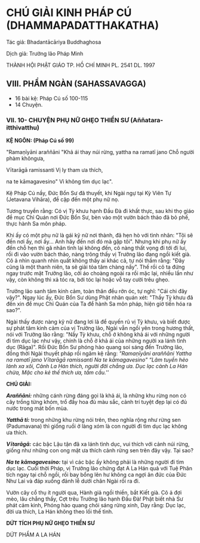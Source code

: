 # CHÚ GIẢI KINH PHÁP CÚ (DHAMMAPADATTHAKATHA)

Tác giả: Bhadantācāriya Buddhaghosa

Dịch giả: Trưởng lão Pháp Minh

THÀNH HỘI PHẬT GIÁO TP. HỒ CHÍ MINH
PL. 2541 DL. 1997

## VIII. PHẨM NGÀN (SAHASSAVAGGA)

- 16 bài kệ: Pháp Cú số 100-115
- 14 Chuyện.

### VII. 10- CHUYỆN PHỤ NỮ GHẸO THIỀN SƯ (Aññatara-itthivatthu)

**KỆ NGÔN: (Pháp Cú số 99)**

"Ramaṇīyāni araññāni "Khả ái thay núi rừng, yattha na ramatī jano Chỗ người phàm khôngưa,

Vītarāgā ramissanti Vị ly tham ưa thích,

na te kāmagavesino" Vì không tìm dục lạc".

Kệ Pháp Cú nầy, Đức Bổn Sư đã thuyết, khi Ngài ngự tại Kỳ Viên Tự (Jetavana Vihāra), đề cập đến một phụ nữ nọ.

Tương truyền rằng: Có vị Tỳ khưu hạnh Đầu Đà đi khất thực, sau khi thọ giáo đề mục Chỉ Quán nơi Đức Bổn Sư, bèn vào một vườn bách thảo đã bỏ phế, thực hành Sa môn pháp.

Khi ấy có một phụ nữ là gái kỹ nữ nơi thành, đã hẹn hò với tình nhân: "Tôi sẽ đến nơi ấy, nơi ấy... Anh hãy đến nơi đó mà gặp tôi". Nhưng khi phụ nữ ấy đến chỗ hẹn thì gã nhân tình lại không đến, cô nàng thất vọng đi tới đi lui, rồi đi vào vườn bách thảo, nàng trông thấy vị Trưởng lão đang ngồi kiết già. Cô ả nhìn quanh nhìn quất không thấy ai khác cả, tự nói thầm rằng: "Đây cũng là một thanh niên, ta sẽ giải tỏa tâm chàng nầy". Thế rồi cô ta đứng ngay trước mặt Trưởng lão, cởi áo choàng ngoài ra rồi mặc lại, nhiều lần như vậy, còn không thì xả tóc ra, bới tóc lại hoặc vỗ tay cười trêu ghẹo.

Trưởng lão sanh tâm kinh cảm, toàn thân đều rởn óc, tự nghĩ: "Cái chi đây vậy?". Ngay lúc ấy, Đức Bổn Sư dùng Phật nhãn quán xét: "Thầy Tỳ khưu đã đến xin đề mục Chỉ Quán của Ta để hành Sa môn pháp, hiện giờ tiến hóa ra sao?".

Ngài thấy được nàng kỹ nữ đang lơi lã để quyến rũ vị Tỳ khưu, và biết được sự phát tâm kinh cảm của vị Trưởng lão, Ngài vẫn ngồi yên trong hương thất, nói với Trưởng lão rằng: "Nầy Tỳ khưu, chỗ ở không khả ái với những người đi tìm dục lạc như vậy, chính là chỗ ở khả ái của những người xa lánh tình dục (Rāga)". Rồi Đức Bổn Sư phóng hào quang soi sáng đến Trưởng lão, đồng thời Ngài thuyết pháp rồi ngâm kệ rằng: _"Ramaṇīyāni araññāni
Yattha na ramatī jano
Vītarāgā ramissanti
Na te kāmagavesino" “Lâm tuyền hẻo lánh xa xôi,
Cảnh La Hán thích, người đời chẳng ưa.
Dục lạc cảnh La Hán chừa,
Mặc cho kẻ thế thích ưa, tầm cầu.''_

**CHÚ GIẢI:**

**_Araññāni:_** những cánh rừng đáng gọi là khả ái, là những khu rừng non có cây trồng từng khóm, trổ đầy hoa đủ màu sắc, cảnh trí tuyệt đẹp lại có đủ nước trong mát bốn mùa.

**_Yatthā ti:_** trong những khu rừng nói trên, theo nghĩa rộng như rừng sen (Padumavana) thì giống ruồi ở làng xóm là con người đi tìm dục lạc không ưa thích.

**_Vītarāgā:_** các bậc Lậu tận đã xa lánh tình dục, vui thích với cảnh núi rừng, giống như những con ong mật ưa thích cảnh rừng sen trên đây vậy. Tại sao?

**_Na te kāmagavesino:_** tại vì các bậc ấy không phải là những người đi tìm dục lạc.
Cuối thời Pháp, vị Trưởng lão chứng đạt A La Hán quả với Tuệ Phân tích ngay tại chỗ ngồi, rồi bay bổng lên hư không ca ngợi ân đức của Đức Như Lai và đáp xuống đảnh lễ dưới chân Ngài rồi ra đi.

Vườn cây cổ thụ ít người qua,
Hành giả ngồi thiền, bắt Kiết già.
Cô ả đợi mèo, lâu chẳng thấy,
Cợt trêu Trưởng lão hạnh Đầu Đà!
Phật biết nhà Sư phát cảm kinh,
Phóng hào quang chói sáng rừng xinh,
Dạy rằng: Dục lạc, đời ưa thích,
La Hán không theo lối thế tình.

**DỨT TÍCH PHỤ NỮ GHẸO THIỀN SƯ**

DỨT PHẨM A LA HÁN
